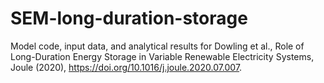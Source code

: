 # SEM-long-duration-storage

Model code, input data, and analytical results for Dowling et al., Role of Long-Duration Energy Storage in Variable Renewable Electricity Systems, Joule (2020), https://doi.org/10.1016/j.joule.2020.07.007.
